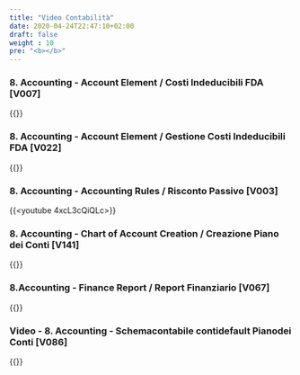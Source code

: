 ```yaml
---
title: "Video Contabilità"
date: 2020-04-24T22:47:10+02:00
draft: false
weight : 10
pre: "<b></b>"
---
```


### 8. Accounting  - Account Element  /  Costi Indeducibili FDA [V007]
{{<youtube fZqBFGqaqIA>}}

### 8. Accounting - Account Element / Gestione Costi Indeducibili FDA [V022]
{{<youtube DQIFKpAxoCs>}}

### 8. Accounting - Accounting Rules / Risconto Passivo [V003]
{{<youtube 4xcL3cQiQLc>}}

### 8. Accounting - Chart of Account Creation / Creazione Piano dei Conti [V141]
{{<youtube bFOMtGVMl7c>}}

### 8.Accounting - Finance Report  / Report Finanziario [V067]
{{<youtube IBzj8TtuzvQ>}}

### Video - 8. Accounting - Schemacontabile contidefault Pianodei Conti [V086]
{{<youtube r7EQEmzV70k>}}
